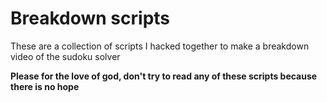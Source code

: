 # Breakdown scripts 

These are a collection of scripts I hacked together to make a breakdown video of the sudoku solver

**Please for the love of god, don't try to read any of these scripts because there is no hope**